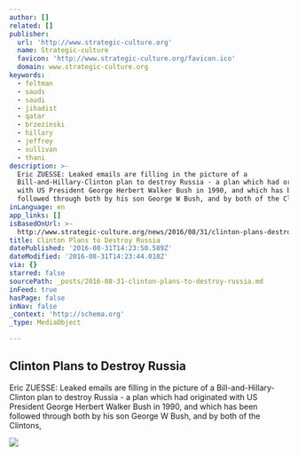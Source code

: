 ```yaml
---
author: []
related: []
publisher:
  url: 'http://www.strategic-culture.org'
  name: Strategic-culture
  favicon: 'http://www.strategic-culture.org/favicon.ico'
  domain: www.strategic-culture.org
keywords:
  - feltman
  - sauds
  - saudi
  - jihadist
  - qatar
  - brzezinski
  - hillary
  - jeffrey
  - sullivan
  - thani
description: >-
  Eric ZUESSE: Leaked emails are filling in the picture of a
  Bill-and-Hillary-Clinton plan to destroy Russia - a plan which had originated
  with US President George Herbert Walker Bush in 1990, and which has been
  followed through both by his son George W Bush, and by both of the Clintons,
inLanguage: en
app_links: []
isBasedOnUrl: >-
  http://www.strategic-culture.org/news/2016/08/31/clinton-plans-destroy-russia.html
title: Clinton Plans to Destroy Russia
datePublished: '2016-08-31T14:23:50.589Z'
dateModified: '2016-08-31T14:23:44.018Z'
via: {}
starred: false
sourcePath: _posts/2016-08-31-clinton-plans-to-destroy-russia.md
inFeed: true
hasPage: false
inNav: false
_context: 'http://schema.org'
_type: MediaObject

---
```

<article style=""><h1>Clinton Plans to Destroy Russia</h1><p>Eric ZUESSE: Leaked emails are filling in the picture of a Bill-and-Hillary-Clinton plan to destroy Russia - a plan which had originated with US President George Herbert Walker Bush in 1990, and which has been followed through both by his son George W Bush, and by both of the Clintons,</p><img src="http://www.strategic-culture.org/images/news/2016/08/31/or-37832.jpg" /></article>